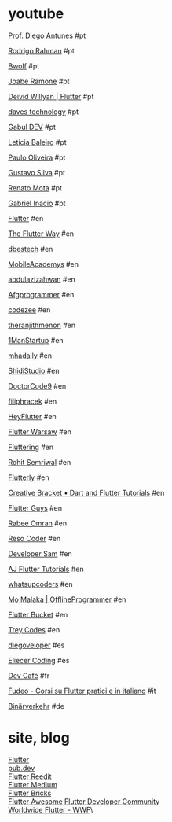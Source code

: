 # youtube

[Prof. Diego Antunes](https://www.youtube.com/@drantunes/videos) #pt

[Rodrigo Rahman](https://www.youtube.com/@rodrigorahman/videos) #pt 

[Bwolf](https://www.youtube.com/@BwolfDev/videos) #pt 

[Joabe Ramone](https://www.youtube.com/@JoabeRamone/videos) #pt 

[Deivid Willyan | Flutter](https://www.youtube.com/@FlutterCursos/videos) #pt 

[daves technology](https://www.youtube.com/@davestecnologia/videos) #pt 

[Gabul DEV](https://www.youtube.com/@GabulDEV/videos) #pt 

[Leticia Baleiro](https://www.youtube.com/channel/UChRdRcqQbtdSe6MgAWcnRCQ/videos) #pt 

[Paulo Oliveira](https://www.youtube.com/@pauloCosteira/videos) #pt 

[Gustavo Silva](https://www.youtube.com/@GustavoSilva-zt4xc/videos) #pt 

[Renato Mota](https://www.youtube.com/@RenatoMotaDev/videos) #pt 

[Gabriel Inacio](https://www.youtube.com/@gabrielinacio9900/videos) #pt 

[Flutter](https://www.youtube.com/@flutterdev/videos) #en 

[The Flutter Way](https://www.youtube.com/@TheFlutterWay/videos) #en

[dbestech](https://www.youtube.com/@dbestech/videos) #en

[MobileAcademys](https://www.youtube.com/@MobileAcademys/videos) #en

[abdulazizahwan](https://www.youtube.com/@abdulazizahwan/videos) #en

[Afgprogrammer](https://www.youtube.com/@Afgprogrammer/videos) #en

[codezee](https://www.youtube.com/@codezee/videos) #en

[theranjithmenon](https://www.youtube.com/@theranjithmenon/videos) #en

[1ManStartup](https://www.youtube.com/@1ManStartup/videos) #en

[mhadaily](https://www.youtube.com/@mhadaily/videos) #en

[ShidiStudio](https://www.youtube.com/@ShidiStudio/videos) #en

[DoctorCode9](https://www.youtube.com/@DoctorCode9/videos) #en

[filiphracek](https://www.youtube.com/@filiphracek/videos) #en

[HeyFlutter](https://www.youtube.com/@HeyFlutter/videos) #en

[Flutter Warsaw](https://www.youtube.com/@FlutterWarsaw/videos) #en

[Fluttering](https://www.youtube.com/@fluttering4032/videos) #en

[Rohit Semriwal](https://www.youtube.com/@RohitSemriwal/videos) #en

[Flutterly](https://www.youtube.com/@Flutterly/videos) #en

[Creative Bracket • Dart and Flutter Tutorials](https://www.youtube.com/@CreativeBracket/videos) #en

[Flutter Guys](https://www.youtube.com/@flutterguys/videos) #en

[Rabee Omran](https://www.youtube.com/@RabeeOmran/videos) #en

[Reso Coder](https://www.youtube.com/@ResoCoder/videos) #en

[Developer Sam](https://www.youtube.com/@developersam7921/videos) #en

[AJ Flutter Tutorials](https://www.youtube.com/@AJFlutterTutorials/videos) #en

[whatsupcoders](https://www.youtube.com/@whatsupcoders/videos) #en

[Mo Malaka | OfflineProgrammer](https://www.youtube.com/@_Mo_Malaka_/videos) #en

[Flutter Bucket](https://www.youtube.com/@FlutterBucket/videos) #en

[Trey Codes](https://www.youtube.com/@TreyHope/videos) #en

[diegoveloper](https://www.youtube.com/@diegoveloper/videos) #es  

[Eliecer Coding](https://www.youtube.com/@EliecerCoding/videos) #es

[Dev Café](https://www.youtube.com/@DevCafe/videos) #fr

[Fudeo - Corsi su Flutter pratici e in italiano](https://www.youtube.com/@fudeo/videos) #it

[Binärverkehr](https://www.youtube.com/@binaerverkehr/videos) #de

# site, blog

[Flutter](https://flutter.dev/)\
[pub.dev](https://pub.dev/)\
[Flutter Reedit](https://www.reddit.com/r/FlutterDev/)\
[Flutter Medium](https://medium.com/flutter)\
[Flutter Bricks](https://www.flutterbricks.com/)\
[Flutter Awesome](https://flutterawesome.com/)
[Flutter Developer Community](https://www.linkedin.com/groups/10408911/)\
[Worldwide Flutter - WWF](https://www.linkedin.com/groups/8833665/)\

